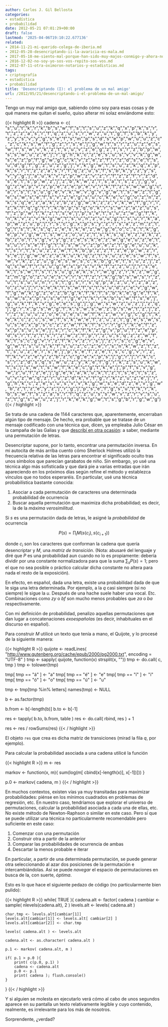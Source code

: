 ```yaml
---
author: Carlos J. Gil Bellosta
categories:
- estadística
- probabilidad
date: 2012-05-21 07:01:29+00:00
draft: false
lastmod: '2025-04-06T19:10:22.677136'
related:
- 2014-11-21-mi-querido-colega-de-iberia.md
- 2012-05-28-desencriptando-ii-la-avaricia-es-mala.md
- 2017-05-18-me-siento-mal-porque-han-sido-muy-majos-conmigo-y-ahora-no-se-que-hacer-con-lo-que-me-han-mandado.md
- 2016-12-02-no-soy-yo-sos-vos-repito-sos-vos.md
- 2012-07-11-otra-oximoron-notarios-y-estadisticas.md
tags:
- criptografía
- estadística
- probabilidad
title: 'Desencriptando (I): el problema de un mal amigo'
url: /2012/05/21/desencriptando-i-el-problema-de-un-mal-amigo/
---
```


Tengo un muy mal amigo que, sabiendo cómo soy para esas cosas y de qué manera me quitan el sueño, quiso alterar mi solaz enviándome esto:

{{< highlight R >}}
cadena <- c(
"s","u","t","k","r","k","b","s","w","f","s","t","s","u","z","k","q","x","p","k","s","r",
"t","z","z","a","s","r","f","q","z","u","s","r","w","z","u","t","g","f","s","b","k","y",
"z","y","s","v","y","g","s","e","f","s","m","p","s","d","s","e","p","w","u","u","z","c",
"z","c","k","s","w","f","g","z","r","s","e","j","g","w","t","s","r","z","u","z","e","s",
"w","f","s","w","v","k","z","t","s","u","v","z","e","g","z","f","s","r","z","b","p","w",
"s","s","w","u","z","e","j","r","g","h","k","c","z","e","s","u","s","v","v","k","g","w",
"s","e","z","p","f","g","w","g","c","k","v","z","e","z","f","r","z","d","s","e","t","s",
"u","d","g","f","g","z","u","z","g","j","v","k","g","w","t","s","u","z","k","q","x","p",
"k","s","r","t","z","z","a","s","r","f","q","z","u","s","f","s","b","k","y","z","y","s",
"v","y","g","j","a","u","k","v","z","p","w","z","v","z","r","f","z","z","f","r","z","d",
"s","e","t","s","p","w","z","j","z","b","k","w","z","l","s","a","t","s","z","j","g","o",
"g","z","e","p","v","z","p","e","z","e","p","e","v","r","k","f","z","s","w","w","g","c",
"a","r","s","t","s","u","g","e","v","k","w","v","g","v","g","w","t","s","w","z","t","g",
"e","s","w","s","e","f","s","v","z","e","g","s","u","c","k","e","c","g","o","z","n","z",
"k","s","q","e","z","a","k","z","b","z","g","w","k","z","z","v","k","w","f","g","r","i",
"z","k","f","q","g","t","r","k","b","p","s","q","o","k","r","s","w","z","a","z","u","s",
"f","z","p","w","t","k","z","t","s","e","j","p","s","e","t","s","u","z","w","g","f","k",
"n","k","v","z","v","k","g","w","t","s","u","n","z","u","u","g","t","s","u","r","k","a",
"p","w","z","u","p","j","r","s","c","g","x","p","s","y","z","r","s","a","z","m","z","t",
"g","t","s","t","k","s","q","z","e","s","k","e","z","w","g","e","o","c","s","t","k","g",
"e","p","v","g","w","t","s","w","z","o","u","z","t","s","k","s","q","e","z","a","k","z",
"b","z","o","t","s","g","v","y","g","z","e","s","k","e","z","w","g","e","u","z","e","t",
"s","u","r","s","e","f","g","t","s","s","w","v","z","p","e","z","t","g","e","u","u","k",
"t","s","r","t","s","u","z","z","w","f","k","b","p","z","z","f","z","e","p","w","z","r",
"s","e","j","g","w","e","z","a","k","u","k","q","z","t","s","u","z","e","s","w","f","s",
"w","v","k","z","z","u","g","e","s","w","s","c","k","b","g","e","t","s","u","z","j","z",
"q","s","w","f","r","s","u","g","e","x","p","s","v","k","f","z","z","u","j","r","s","e",
"k","t","s","w","f","s","t","s","u","g","a","k","s","r","w","g","z","r","k","z","w","g",
"z","m","g","o","z","u","e","s","v","r","s","f","z","r","k","g","b","s","w","s","r","z",
"u","t","s","u","u","n","r","s","t","g","s","r","s","q","p","a","z","u","v","z","a","z",
"o","z","u","j","r","s","e","k","t","s","w","f","s","t","s","u","d","z","e","v","g","w",
"f","g","w","k","g","z","e","z","b","g","k","f","k","f","s","b","k","e","g","e","f","k",
"s","w","s","x","p","s","s","e","f","g","e","t","k","r","k","b","s","w","f","s","e","j",
"g","u","k","f","k","v","g","e","e","s","g","j","g","w","s","w","z","u","z","j","z","q",
"j","g","r","x","p","s","w","g","f","k","s","w","s","w","z","b","s","w","t","z","j","z",
"r","z","s","u","u","z","o","e","s","e","s","w","f","k","z","w","v","g","c","g","t","k",
"e","k","c","z","c","s","w","f","s","k","w","e","f","z","u","z","t","g","e","s","w","s",
"u","s","e","x","p","s","c","z","z","w","f","k","f","s","r","r","g","r","k","e","f","z",
"x","p","s","u","s","e","j","s","r","c","k","f","k","z","g","v","p","u","f","z","e","p",
"d","s","r","t","z","t","s","r","z","w","z","f","p","r","z","u","s","q","z","z","w","f",
"k","t","s","c","g","v","r","z","f","k","v","z","r","s","j","z","r","s","c","g","e","v",
"g","w","t","s","u","s","k","f","s","u","z","c","z","e","r","s","n","k","w","z","t","z",
"t","s","u","z","e","r","s","e","j","p","s","e","f","z","e","t","s","c","g","v","r","z",
"f","k","v","z","e","y","z","b","z","c","g","e","x","p","s","j","g","r","j","r","k","c",
"s","r","z","d","s","q","s","w","u","z","y","k","e","f","g","r","k","z","s","u","k","w",
"t","s","j","s","w","t","s","w","f","k","e","c","g","t","k","e","j","p","f","s","v","g",
"w","z","u","f","z","e","j","g","e","k","a","k","u","k","t","z","t","s","e","t","s","z",
"u","v","z","w","q","z","r","u","z","d","k","v","f","g","r","k","z","u","z","e","j","r",
"g","h","k","c","z","e","s","u","s","v","v","k","g","w","s","e","d","z","e","v","g","w",
"b","z","t","z","e","y","z","j","r","g","j","p","s","e","f","g","s","u","t","k","r","k",
"b","s","w","f","s","z","a","s","r","f","q","z","u","s","s","w","v","z","r","v","s","u",
"z","t","g","s","w","u","z","j","r","k","e","k","g","w","t","s","g","b","r","g","w","g")
{{< / highlight >}}

Se trata de una cadena de 1144 caracteres que, aparentemente, encerraban algún tipo de mensaje. De hecho, era probable que se tratase de un mensaje codificado con una técnica que, dicen, ya empleaba Julio César en la campaña de las Galias y que [describí en otra ocasión](https://datanalytics.com/2011/12/02/grandes-avances-criptograficos-segun-el-pais/): a saber, mediante una permutación de letras.

Desencriptar supone, por lo tanto, encontrar una permutación inversa. En mi autocita de más arriba cuento cómo Sherlock Holmes utilizó la frecuencia relativa de las letras para encontrar el significado oculto tras unos símbolos que parecían garabatos de niño. Sin embargo, yo usé una técnica algo más sofisticada y que dará pie a varias entradas que irán apareciendo en los próximos días según refine el método y establezca vínculos que no todos esperaréis. En particular, usé una técnica probabilística bastante conocida:

1. Asociar a cada permutación de caracteres una determinada probabilidad de ocurrencia
2. Buscar aquella permutación que maximiza dicha probabilidad; es decir, la de la _máxima verosimilitud_.

Si _s_ es una permutación dada de letras, le asigné la _probabilidad_ de ocurrencia

$$ P(s) = \prod_i M( s(c_i), s(c_{i+1}) )$$

donde $c_i$ son los caracteres que conforman la cadena que quería desencriptar y $M$, una _matriz de transición_. (Nota: abusaré del lenguaje y diré que $P$ es una probabilidad aun cuando no lo es propiamente: debería dividir por una constante normalizadora para que la suma $\sum_s P(s)=1$; pero el que no sea posible o práctico calcular dicha constante no altera para nada el resto de la exposición).

En efecto, en español, dada una letra, existe una probabilidad dada de que le siga una letra determinada. Por ejemplo, a la _q_ casi siempre (si no siempre) le sigue la _u_. Después de una hache suele haber una vocal. Etc. Combinaciones como _zy_ o _bf_ son mucho menos probables que _za_ o _ba_ respectivamente.

Con mi definición de probabilidad, penalizo aquellas permutaciones que dan lugar a concatenaciones _exoespañolas_ (es decir, inhabituales en el discurso en español).

Para construir $M$ utilicé un texto que tenía a mano, el Quijote, y lo procesé de la siguiente manera:

{{< highlight R >}}
quijote <- readLines( "http://www.gutenberg.org/cache/epub/2000/pg2000.txt", encoding = "UTF-8" )
tmp <- sapply( quijote, function(x) strsplit(x, ""))
tmp <- do.call( c, tmp )
tmp <- tolower(tmp)

tmp[ tmp == "á" ] <- "a"
tmp[ tmp == "é" ] <- "e"
tmp[ tmp == "í" ] <- "i"
tmp[ tmp == "ó" ] <- "o"
tmp[ tmp == "ú" ] <- "u"

tmp <- tmp[tmp %in% letters]
names(tmp) <- NULL

b <- as.factor(tmp)

b.from <- b[-length(b)]
b.to   <- b[-1]

res <- tapply( b.to, b.from, table )
res <- do.call( rbind, res ) + 1

res <- res / rowSums(res)
{{< / highlight >}}

El objeto `res` que crea es dicha matriz de transiciones (mirad la fila _q_, por ejemplo).

Para calcular la probabilidad asociada a una cadena utilicé la función

{{< highlight R >}}
m <- res

markov <- function(x, m){
    sum(log(m[ cbind(x[-length(x)], x[-1])]))
}

p.0 <- markov( cadena, m )
{{< / highlight >}}

En muchos contextos, existen vías ya muy transitadas para maximizar probabilidades: piénse en los mínimos cuadrados en problemas de regresión, etc. En nuestro caso, tendríamos que explorar el universo de permutaciones, calcular la probabilidad asociada a cada una de ellas, etc. No existe método de Newton-Raphson o similar en este caso. Pero sí que se puede utilizar una técnica no particularmente recomendable pero suficiente en este caso:

1. Comenzar con una permutación
2. Construir otra a partir de la anterior
3. Comparar las probabilidades de ocurrencia de ambas
4. Descartar la menos probable e iterar

En particular, a partir de una determinada permutación, se puede generar otra seleccionando al azar dos posiciones de la permutación e intercambiándolas. Así se puede _navegar_ el espacio de permutaciones en busca de la, con suerte, _óptima_.

Esto es lo que hace el siguiente pedazo de código (no particularmente bien pulido):

{{< highlight R >}}
while( TRUE ){
    cadena.alt <- factor( cadena )
    cambiar <- sample( nlevels(cadena.alt), 2 )
    levels.alt <- levels( cadena.alt )

    char.tmp <- levels.alt[cambiar[1]]
    levels.alt[cambiar[1]] <- levels.alt[ cambiar[2] ]
    levels.alt[cambiar[2]] <- char.tmp

    levels( cadena.alt ) <- levels.alt

    cadena.alt <- as.character( cadena.alt )

    p.1 <- markov( cadena.alt, m )

    if( p.1 > p.0 ){
        print( c(p.0, p.1) )
        cadena <- cadena.alt
        p.0 <- p.1
        print( cadena ); flush.console()
    }
}
{{< / highlight >}}

Y si alguien se molesta en ejecutarlo verá cómo al cabo de unos segundos aparece en su pantalla un texto relativamente legible y cuyo contenido, realmente, es irrelevante para los más de nosotros.

Sorprendente, ¿verdad?